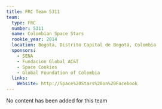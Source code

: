 ```yaml
---
title: FRC Team 5311
team:
  type: FRC
  number: 5311
  name: Colombian Space Stars
  rookie_year: 2014
  location: Bogota, Distrito Capital de Bogotá, Colombia
  sponsors:
    - SENA
    - Fundacion Global AC&T
    - Space Cookies
    - Global Foundation of Colombia
  links:
    Website: http://Space%20Stars%20on%20Facebook
---
```

No content has been added for this team
